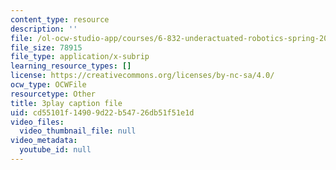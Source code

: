 ```yaml
---
content_type: resource
description: ''
file: /ol-ocw-studio-app/courses/6-832-underactuated-robotics-spring-2009/cd55101f14909d22b54726db51f51e1d_89GQHKOeUcU.srt
file_size: 78915
file_type: application/x-subrip
learning_resource_types: []
license: https://creativecommons.org/licenses/by-nc-sa/4.0/
ocw_type: OCWFile
resourcetype: Other
title: 3play caption file
uid: cd55101f-1490-9d22-b547-26db51f51e1d
video_files:
  video_thumbnail_file: null
video_metadata:
  youtube_id: null
---
```

